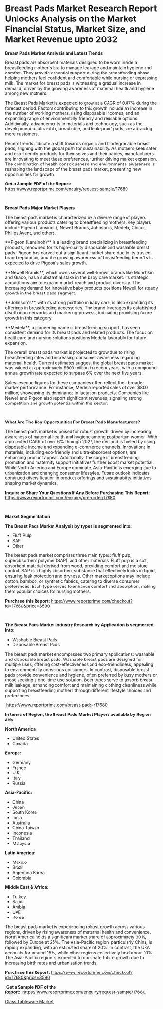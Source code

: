 <p><h1>Breast Pads Market Research Report Unlocks Analysis on the Market Financial Status, Market Size, and Market Revenue upto 2032</h1></p><p><strong>Breast Pads Market Analysis and Latest Trends</strong></p>
<p><p>Breast pads are absorbent materials designed to be worn inside a breastfeeding mother's bra to manage leakage and maintain hygiene and comfort. They provide essential support during the breastfeeding phase, helping mothers feel confident and comfortable while nursing or expressing milk. The market for breast pads is witnessing a gradual increase in demand, driven by the growing awareness of maternal health and hygiene among new mothers.</p><p>The Breast Pads Market is expected to grow at a CAGR of 0.87% during the forecast period. Factors contributing to this growth include an increase in the number of working mothers, rising disposable incomes, and an expanding range of environmentally friendly and reusable options. Additionally, advancements in materials and technology, such as the development of ultra-thin, breathable, and leak-proof pads, are attracting more customers.</p><p>Recent trends indicate a shift towards organic and biodegradable breast pads, aligning with the global push for sustainability. As mothers seek safer and eco-friendly products for themselves and their babies, manufacturers are innovating to meet these preferences, further driving market expansion. The combination of health consciousness and environmental awareness is reshaping the landscape of the breast pads market, presenting new opportunities for growth.</p></p>
<p><strong>Get a Sample PDF of the Report:&nbsp;</strong> <a href="https://www.reportprime.com/enquiry/request-sample/17680?utm_campaign=3137&utm_medium=2&utm_source=Github&utm_content=ia&utm_term=18032025&utm_id=breast-pads">https://www.reportprime.com/enquiry/request-sample/17680</a></p>
<p>&nbsp;</p>
<p><strong>Breast Pads Major Market Players</strong></p>
<p><p>The breast pads market is characterized by a diverse range of players offering various products catering to breastfeeding mothers. Key players include Pigeon (Lansinoh), Newell Brands, Johnson's, Medela, Chicco, Philips Avent, and others. </p><p>**Pigeon (Lansinoh)** is a leading brand specializing in breastfeeding products, renowned for its high-quality disposable and washable breast pads. Pigeon has carved out a significant market share due to its trusted brand reputation, and the growing awareness of breastfeeding benefits is expected to drive Pigeon's sales growth. </p><p>**Newell Brands**, which owns several well-known brands like Munchkin and Graco, has a substantial stake in the baby care market. Its strategic acquisitions aim to expand market reach and product diversity. The increasing demand for innovative baby products positions Newell for steady growth in the breast pads segment.</p><p>**Johnson's**, with its strong portfolio in baby care, is also expanding its offerings in breastfeeding accessories. The brand leverages its established distribution networks and marketing prowess, indicating promising future growth in this category.</p><p>**Medela**, a pioneering name in breastfeeding support, has seen consistent demand for its breast pads and related products. The focus on healthcare and nursing solutions positions Medela favorably for future expansion.</p><p>The overall breast pads market is projected to grow due to rising breastfeeding rates and increasing consumer awareness regarding maternal health. Current estimates suggest the global breast pads market was valued at approximately $600 million in recent years, with a compound annual growth rate expected to surpass 6% over the next five years.</p><p>Sales revenue figures for these companies often reflect their broader market performance. For instance, Medela reported sales of over $800 million, showcasing its dominance in lactation products. Companies like Newell and Pigeon also report significant revenues, signaling strong competition and growth potential within this sector.</p></p>
<p>&nbsp;</p>
<p><strong>What Are The Key Opportunities For Breast Pads Manufacturers?</strong></p>
<p><p>The breast pads market is poised for robust growth, driven by increasing awareness of maternal health and hygiene among postpartum women. With a projected CAGR of over 6% through 2027, the demand is fueled by rising disposable income and expanding e-commerce channels. Innovations in materials, including eco-friendly and ultra-absorbent options, are enhancing product appeal. Additionally, the surge in breastfeeding promotion and maternity support initiatives further boost market potential. While North America and Europe dominate, Asia-Pacific is emerging due to urbanization and changing consumer lifestyles. Future outlook indicates continued diversification in product offerings and sustainability initiatives shaping market dynamics.</p></p>
<p><strong>Inquire or Share Your Questions If Any Before Purchasing This Report:</strong> <a href="https://www.reportprime.com/enquiry/pre-order/17680?utm_campaign=3137&utm_medium=2&utm_source=Github&utm_content=ia&utm_term=18032025&utm_id=breast-pads">https://www.reportprime.com/enquiry/pre-order/17680</a></p>
<p>&nbsp;</p>
<p><strong>Market Segmentation</strong></p>
<p><strong>The Breast Pads Market Analysis by types is segmented into:</strong></p>
<p><ul><li>Fluff Pulp</li><li>SAP</li><li>Other</li></ul></p>
<p><p>The breast pads market comprises three main types: fluff pulp, superabsorbent polymer (SAP), and other materials. Fluff pulp is a soft, absorbent material derived from wood, providing comfort and moisture control. SAP is a highly absorbent substance that effectively locks in liquid, ensuring leak protection and dryness. Other market options may include cotton, bamboo, or synthetic fabrics, catering to diverse consumer preferences. Each type serves to enhance comfort and absorption, making them popular choices for nursing mothers.</p></p>
<p><strong>Purchase this Report:&nbsp;</strong><a href="https://www.reportprime.com/checkout?id=17680&price=3590&utm_campaign=3137&utm_medium=2&utm_source=Github&utm_content=ia&utm_term=18032025&utm_id=breast-pads">https://www.reportprime.com/checkout?id=17680&price=3590</a></p>
<p>&nbsp;</p>
<p><strong>The Breast Pads Market Industry Research by Application is segmented into:</strong></p>
<p><ul><li>Washable Breast Pads</li><li>Disposable Breast Pads</li></ul></p>
<p><p>The breast pads market encompasses two primary applications: washable and disposable breast pads. Washable breast pads are designed for multiple uses, offering cost-effectiveness and eco-friendliness, appealing to environmentally conscious consumers. In contrast, disposable breast pads provide convenience and hygiene, often preferred by busy mothers or those seeking a one-time use solution. Both types serve to absorb breast milk leakage, enhancing comfort and maintaining clothing cleanliness while supporting breastfeeding mothers through different lifestyle choices and preferences.</p></p>
<p><a href="https://www.reportprime.com/breast-pads-r17680?utm_campaign=3137&utm_medium=2&utm_source=Github&utm_content=ia&utm_term=18032025&utm_id=breast-pads">&nbsp;https://www.reportprime.com/breast-pads-r17680</a></p>
<p><strong>In terms of Region, the Breast Pads Market Players available by Region are:</strong></p>
<p>
    <p> <strong> North America: </strong>
        <ul>
            <li>United States</li>
            <li>Canada</li>
        </ul>
        </p> 
    <p> <strong> Europe: </strong>
        <ul>
            <li>Germany</li>
            <li>France</li>
            <li>U.K.</li>
            <li>Italy</li>
            <li>Russia</li>
        </ul>
        </p> 
    <p> <strong> Asia-Pacific: </strong>
        <ul>
            <li>China</li>
            <li>Japan</li>
            <li>South Korea</li>
            <li>India</li>
            <li>Australia</li>
            <li>China Taiwan</li>
            <li>Indonesia</li>
            <li>Thailand</li>
            <li>Malaysia</li>
        </ul>
        </p> 
    <p> <strong> Latin America: </strong>
        <ul>
            <li>Mexico</li>
            <li>Brazil</li>
            <li>Argentina Korea</li>
            <li>Colombia</li>
        </ul>
        </p> 
    <p> <strong> Middle East & Africa: </strong>
        <ul>
            <li>Turkey</li>
            <li>Saudi</li>
            <li>Arabia</li>
            <li>UAE</li>
            <li>Korea</li>
        </ul>
    </p>
    </p>
<p><p>The breast pads market is experiencing robust growth across various regions, driven by rising awareness of maternal health and convenience. North America holds a significant market share of approximately 30%, followed by Europe at 25%. The Asia-Pacific region, particularly China, is rapidly expanding, with an estimated share of 20%. In contrast, the USA accounts for around 15%, while other regions collectively hold about 10%. The Asia-Pacific region is expected to dominate future growth due to increasing birth rates and urbanization trends.</p></p>
<p><strong>Purchase this Report: </strong><a href="https://www.reportprime.com/checkout?id=17680&price=3590&utm_campaign=3137&utm_medium=2&utm_source=Github&utm_content=ia&utm_term=18032025&utm_id=breast-pads">https://www.reportprime.com/checkout?id=17680&price=3590</a></p>
<p>&nbsp;<strong>Get a Sample PDF of the Report:&nbsp;&nbsp;</strong><a href="https://www.reportprime.com/enquiry/request-sample/17680?utm_campaign=3137&utm_medium=2&utm_source=Github&utm_content=ia&utm_term=18032025&utm_id=breast-pads">https://www.reportprime.com/enquiry/request-sample/17680</a></p>
<p><strong></strong></p>
<p><p><a href="https://github.com/paljuhubeyde/Market-Research-Report-List-1/blob/main/glass-tableware-market.md?utm_campaign=3137&utm_medium=2&utm_source=Github&utm_content=ia&utm_term=18032025&utm_id=breast-pads">Glass Tableware Market</a></p></p>